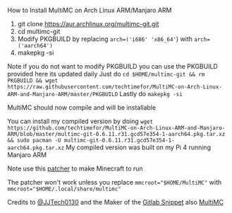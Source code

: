 How to Install MultiMC on Arch Linux ARM/Manjaro ARM

1. git clone https://aur.archlinux.org/multimc-git.git
2. cd multimc-git
 3. Modify PKGBUILD by replacing `arch=('i686' 'x86_64'`) with `arch=('aarch64')`
 4. makepkg -si
 
 Note if you do not want to modify PKGBUILD you can use the PKGBUILD provided here its updated daily
 Just do `cd $HOME/multimc-git && rm PKGBUILD && wget https://raw.githubusercontent.com/techtimefor/MultiMC-on-Arch-Linux-ARM-and-Manjaro-ARM/master/PKGBUILD`
 Lastly do `makepkg -si`

MultiMC should now compile and will be installable

You can install my compiled version by doing `wget https://github.com/techtimefor/MultiMC-on-Arch-Linux-ARM-and-Manjaro-ARM/blob/master/multimc-git-0.6.11.r31.gcd57e354-1-aarch64.pkg.tar.xz && sudo pacman -U multimc-git-0.6.11.r31.gcd57e354-1-aarch64.pkg.tar.xz`
My compiled version was built on my Pi 4 running Manjaro ARM

Note use this [patcher](https://github.com/JJTech0130/MultiMC-Patcher) to make Minecraft to run

The patcher won't work unless you replace `mmcroot="$HOME/MultiMC"` with
`mmcroot="$HOME/.local/share/multimc"`

Credits to [@JJTech0130](https://github.com/JJTech0130) and the Maker of the [Gitlab Snippet](https://gitlab.com/snippets/1933165)
also [MultiMC](https://github.com/MultiMC/MultiMC5)
 
